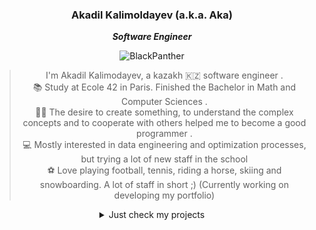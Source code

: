 <div align="center">

### Akadil Kalimoldayev (a.k.a. Aka) 

***Software Engineer*** 

![BlackPanther](https://github.com/Akadil/pictures/blob/main/t-challa-black-panther.gif)

> I'm Akadil Kalimodayev, a kazakh 🇰🇿 software engineer .\
> 📚 Study at Ecole 42 in Paris. Finished the Bachelor in Math and Computer Sciences .\
> 🙋‍♂️ The desire to create something, to understand the complex concepts and to cooperate with others helped me to become a good programmer .\
> 💻 Mostly interested in data engineering and optimization processes, but trying a lot of new staff in the school  
> ⚽️ Love playing football, tennis, riding a horse, skiing and snowboarding. A lot of staff in short ;) 
> (Currently working on developing my portfolio)
  
<details>
<summary>Just check my projects</summary>

<div align="left">
  
- 🔭 I’m currently working on some TypeScript projects
- 🌱 I’m currently learning Quantum Engineering
- 💬 Ask me about first generation pokemon glitches ;)

</div>
  
</details>
